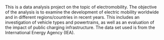 This is a data analysis project on the topic of electromobility. The objective of the analysis is to examine the development of electric mobility worldwide and in different regions/countries in recent years. This includes an investigation of vehicle types and powertrains, as well as an evaluation of the impact of public charging infrastructure. The data set used is from the International Energy Agency (IEA).
